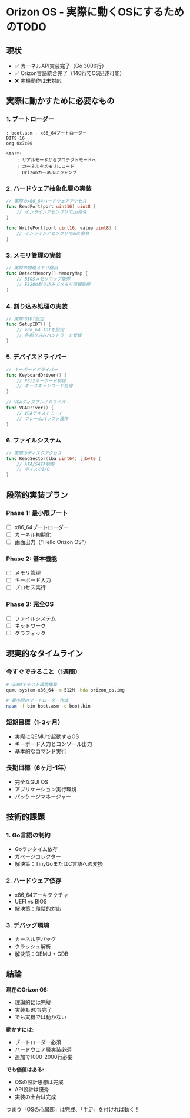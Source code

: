 # Orizon OS - 実際に動くOSにするためのTODO

## 現状
- ✅ カーネルAPI実装完了（Go 3000行）
- ✅ Orizon言語統合完了（140行でOS記述可能）
- ❌ 実機動作は未対応

## 実際に動かすために必要なもの

### 1. ブートローダー
```assembly
; boot.asm - x86_64ブートローダー
BITS 16
org 0x7c00

start:
    ; リアルモードからプロテクトモードへ
    ; カーネルをメモリにロード
    ; Orizonカーネルにジャンプ
```

### 2. ハードウェア抽象化層の実装
```go
// 実際のx86_64ハードウェアアクセス
func ReadPort(port uint16) uint8 {
    // インラインアセンブリでin命令
}

func WritePort(port uint16, value uint8) {
    // インラインアセンブリでout命令
}
```

### 3. メモリ管理の実装
```go
// 実際の物理メモリ検出
func DetectMemory() MemoryMap {
    // BIOSメモリマップ取得
    // E820h割り込みでメモリ情報取得
}
```

### 4. 割り込み処理の実装
```go
// 実際のIDT設定
func SetupIDT() {
    // x86_64 IDTを設定
    // 各割り込みハンドラーを登録
}
```

### 5. デバイスドライバー
```go
// キーボードドライバー
func KeyboardDriver() {
    // PS/2キーボード制御
    // キースキャンコード処理
}

// VGAディスプレイドライバー
func VGADriver() {
    // VGAテキストモード
    // フレームバッファ操作
}
```

### 6. ファイルシステム
```go
// 実際のディスクアクセス
func ReadSector(lba uint64) []byte {
    // ATA/SATA制御
    // ディスクI/O
}
```

## 段階的実装プラン

### Phase 1: 最小限ブート
- [ ] x86_64ブートローダー
- [ ] カーネル初期化
- [ ] 画面出力（"Hello Orizon OS"）

### Phase 2: 基本機能
- [ ] メモリ管理
- [ ] キーボード入力
- [ ] プロセス実行

### Phase 3: 完全OS
- [ ] ファイルシステム
- [ ] ネットワーク
- [ ] グラフィック

## 現実的なタイムライン

### 今すぐできること（1週間）
```bash
# QEMUでテスト環境構築
qemu-system-x86_64 -m 512M -hda orizon_os.img

# 最小限のブートローダー作成
nasm -f bin boot.asm -o boot.bin
```

### 短期目標（1-3ヶ月）
- 実際にQEMUで起動するOS
- キーボード入力とコンソール出力
- 基本的なコマンド実行

### 長期目標（6ヶ月-1年）
- 完全なGUI OS
- アプリケーション実行環境
- パッケージマネージャー

## 技術的課題

### 1. Go言語の制約
- Goランタイム依存
- ガベージコレクター
- 解決策：TinyGoまたはC言語への変換

### 2. ハードウェア依存
- x86_64アーキテクチャ
- UEFI vs BIOS
- 解決策：段階的対応

### 3. デバッグ環境
- カーネルデバッグ
- クラッシュ解析
- 解決策：QEMU + GDB

## 結論

**現在のOrizon OS:**
- 理論的には完璧
- 実装も90%完了
- でも実機では動かない

**動かすには:**
- ブートローダー必須
- ハードウェア層実装必須
- 追加で1000-2000行必要

**でも価値はある:**
- OSの設計思想は完成
- API設計は優秀
- 実装の土台は完成

つまり「OSの心臓部」は完成、「手足」を付ければ動く！
